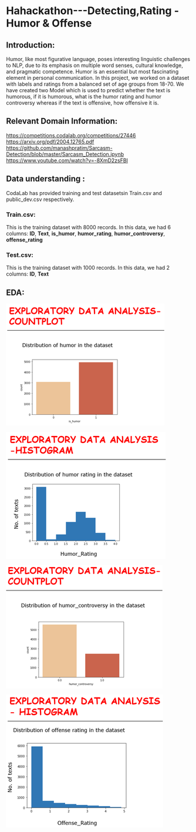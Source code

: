 # Hahackathon---Detecting,Rating - Humor & Offense

## **Introduction:**

Humor, like most figurative language, poses interesting linguistic challenges to NLP, due to its emphasis on multiple word senses, cultural knowledge, and pragmatic competence. Humor is an essential but most fascinating element in personal communication.
In this project, we worked on a dataset with labels and ratings from a balanced set of age groups from 18-70.
We have created two Model which is used to predict whether the text is humorous, if it is humorous, what is the humor rating and humor controversy whereas if the text is offensive, how offensive it is.

## **Relevant Domain Information:**
https://competitions.codalab.org/competitions/27446
https://arxiv.org/pdf/2004.12765.pdf
https://github.com/manashpratim/Sarcasm-Detection/blob/master/Sarcasm_Detection.ipynb
https://www.youtube.com/watch?v=-8XmD2zsFBI

##  **Data understanding :**
CodaLab has provided training and test datasetsin Train.csv and public_dev.csv respectively. 
### Train.csv: 
This is the training dataset with 8000 records. In this data, we had 6 columns: **ID**, **Text**, **is_humor**, **humor_rating**, **humor_controversy**, **offense_rating**

### Test.csv: 
This is the training dataset with 1000 records. In this data, we had 2 columns: **ID**, **Text**

## EDA:

![1](https://github.com/Anisha-Kakwani/Hahackathon---Detecting-Rating-Humor-Offense/blob/punitMashruwala-patch-1_readme/Images/Picture1.png?raw=true)


![2](https://github.com/Anisha-Kakwani/Hahackathon---Detecting-Rating-Humor-Offense/blob/punitMashruwala-patch-1_readme/Images/Picture2.png?raw=true)


![3](https://github.com/Anisha-Kakwani/Hahackathon---Detecting-Rating-Humor-Offense/blob/punitMashruwala-patch-1_readme/Images/Picture3.png?raw=true)


![4](https://github.com/Anisha-Kakwani/Hahackathon---Detecting-Rating-Humor-Offense/blob/punitMashruwala-patch-1_readme/Images/Picture4.png?raw=true)

